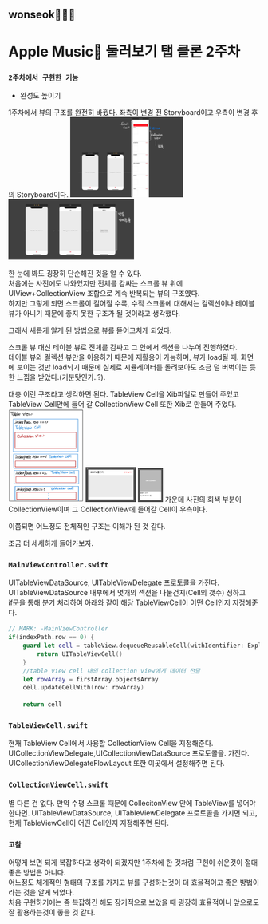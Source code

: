 ## wonseok🙋🏽‍♂️
# Apple Music 둘러보기 탭 클론 2주차

### `2주차에서 구현한 기능`
* 완성도 높이기


1주차에서 뷰의 구조를 완전히 바꿨다. 좌측이 변경 전 Storyboard이고 우측이 변경 후의 Storyboard이다.
<img width="45%" src="./photo/Before.jpg">
<img width="50%" src="./photo/After.jpg">

한 눈에 봐도 굉장히 단순해진 것을 알 수 있다.  
처음에는 사진에도 나와있지만 전체를 감싸는 스크롤 뷰 위에 UIView+CollectionView 조합으로 계속 반복되는 뷰의 구조였다.  
하지만 그렇게 되면 스크롤이 길어질 수록, 수직 스크롤에 대해서는 컬렉션이나 테이블뷰가 아니기 때문에 좋지 못한 구조가 될 것이라고 생각했다.  


그래서 새롭게 알게 된 방법으로 뷰를 뜯어고치게 되었다.  


스크롤 뷰 대신 테이블 뷰로 전체를 감싸고 그 안에서 섹션을 나누어 진행하였다.  
테이블 뷰와 컬렉션 뷰만을 이용하기 때문에 재활용이 가능하며, 뷰가 load될 때. 화면에 보이는 것만 load되기 때문에 실제로 시뮬레이터를 돌려보아도 조금 덜 버벅이는 듯한 느낌을 받았다.(기분탓인가..?). 


대충 이런 구조라고 생각하면 된다. TableView Cell을 Xib파일로 만들어 주었고 TableView Cell안에 들어 갈 CollectionView Cell 또한 Xib로 만들어 주었다.  
<img width="30%" src="./photo/drawing1.jpg">
<img width="20%" src="./photo/tbc1.png">
<img width="10%" src="./photo/cc1.png">
가운데 사진의 회색 부분이 CollectionView이며 그 CollectionView에 들어갈 Cell이 우측이다.



이쯤되면 어느정도 전체적인 구조는 이해가 된 것 같다.



조금 더 세세하게 들어가보자.

### `MainViewController.swift`

UITableViewDataSource, UITableViewDelegate 프로토콜을 가진다.   
UITableViewDataSource 내부에서 몇개의 섹션을 나눌건지(Cell의 갯수) 정하고  
if문을 통해 분기 처리하여 아래와 같이 해당 TableViewCell이 어떤 Cell인지 지정해준다.  
```swift
// MARK: -MainViewController
if(indexPath.row == 0) {
    guard let cell = tableView.dequeueReusableCell(withIdentifier: ExploreTableViewCell.identifier) as? ExploreTableViewCell else{
        return UITableViewCell()
    }
    //table view cell 내의 collection view에게 데이터 전달
    let rowArray = firstArray.objectsArray
    cell.updateCellWith(row: rowArray) 
    
    return cell
``` 



### `TableViewCell.swift`

현재 TableView Cell에서 사용할 CollectionView Cell을 지정해준다.  
UICollectionViewDelegate,UICollectionViewDataSource 프로토콜을. 가진다.   UICollectionViewDelegateFlowLayout 또한 이곳에서 설정해주면 된다.  



### `CollectionViewCell.swift`

별 다른 건 없다. 만약 수평 스크롤 때문에 CollecitonView 안에 TableView를 넣어야 한다면. 
UITableViewDataSource, UITableViewDelegate 프로토콜을 가지면 되고, 현재 TableViewCell이 어떤 Cell인지 지정해주면 된다.  



### `고찰`

어떻게 보면 되게 복잡하다고 생각이 되겠지만 1주차에 한 것처럼 구현이 쉬운것이 절대 좋은 방법은 아니다.  
어느정도 체계적인 형태의 구조를 가지고 뷰를 구성하는것이 더 효율적이고 좋은 방법이라는 것을 알게 되었다.  
처음 구현하기에는 좀 복잡하긴 해도 장기적으로 보았을 때 굉장히 효율적이니 앞으로도 잘 활용하는것이 좋을 것 같다.
